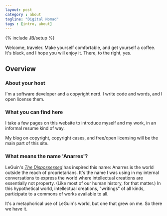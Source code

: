 ```yaml
---
layout: post
category : about
tagline: "Digital Nomad"
tags : [intro, about]
---
```

{% include JB/setup %}

Welcome, traveler. Make yourself comfortable, and get yourself a coffee. It's black, and I hope you will enjoy it. There, to the right, yes.

## Overview

### About your host

I'm a software developer and a copyright nerd. I write code and words, and I open license them.

### What you can find here

I take a few pages on this website to introduce myself and my work, in an informal resume kind of way.

My blog on copyright, copyright cases, and free/open licensing will be the main part of this site.

### What means the name 'Anarres'?

LeGuin's [_The Dispossessed_](https://en.wikipedia.org/wiki/The_Dispossessed) has inspired this name: Anarres is the world outside the reach of proprietarians. It's the name I was using in my internal conversations to express the world where intellectual creations are essentially not property. (Like most of our human history, for that matter.) In this hypothetical world, intellectual creations, "writings" of all kinds, participate to a commons of works available to all.

It's a metaphorical use of LeGuin's world, but one that grew on me. So there we have it.


